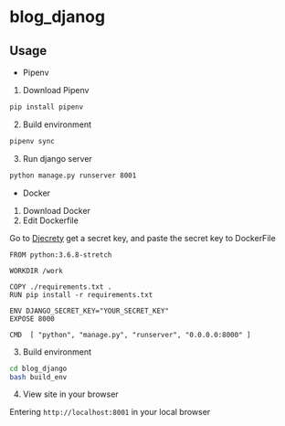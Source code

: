 # blog_djanog
## Usage
- Pipenv
1. Download Pipenv
```sh
pip install pipenv
```
2. Build environment
```sh
pipenv sync
```
3. Run django server
```sh
python manage.py runserver 8001
```

- Docker

1. Download Docker
2. Edit Dockerfile

Go to [Djecrety](https://djecrety.ir) get a secret key, and paste the secret key to DockerFile
```docker
FROM python:3.6.8-stretch

WORKDIR /work

COPY ./requirements.txt .
RUN pip install -r requirements.txt

ENV DJANGO_SECRET_KEY="YOUR_SECRET_KEY"
EXPOSE 8000

CMD  [ "python", "manage.py", "runserver", "0.0.0.0:8000" ]
```

3. Build environment
```sh
cd blog_django
bash build_env
```

4. View site in your browser

Entering `http://localhost:8001` in your local browser